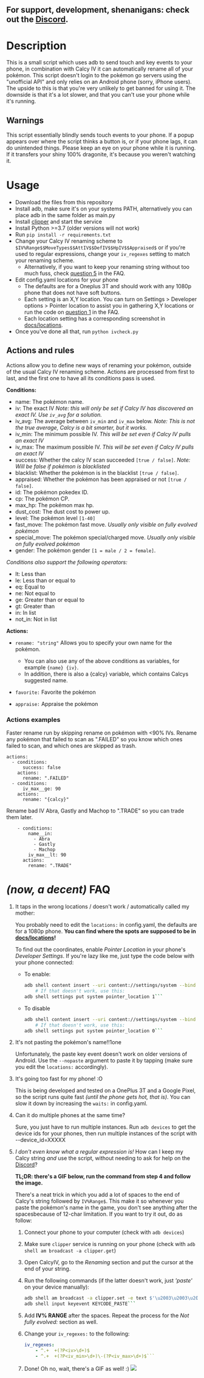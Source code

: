 ## **For support, development, shenanigans: check out the [Discord](https://discord.gg/skUAWKg).**


# Description
This is a small script which uses adb to send touch and key events to your phone, in combination with Calcy IV it can automatically rename all of your pokémon. This script doesn't login to the pokémon go servers using the "unofficial API" and only relies on an Android phone (sorry, iPhone users). The upside to this is that you're very unlikely to get banned for using it. The downside is that it's a lot slower, and that you can't use your phone while it's running.

## Warnings
This script essentially blindly sends touch events to your phone. If a popup appears over where the script thinks a button is, or if your phone lags, it can do unintended things. Please keep an eye on your phone while it is running. If it transfers your shiny 100% dragonite, it's because you weren't watching it.

# Usage
- Download the files from this repository
- Install adb, make sure it's on your systems PATH, alternatively you can place adb in the same folder as main.py
- Install [clipper](https://github.com/majido/clipper) and start the service
- Install Python >=3.7 (older versions will not work)
- Run `pip install -r requirements.txt`
- Change your Calcy IV renaming scheme to `$IV%Range$$MoveTypes$$AttIV$$DefIV$$HpIV$$Appraised$` or if you're used to regular expressions, change your `iv_regexes` setting to match your renaming scheme.
    - Alternatively, if you want to keep your renaming string without too much fuss, check [question 5](#user-content-now-a-decent-faq) in the FAQ.
- Edit config.yaml locations for your phone
    - The defaults are for a Oneplus 3T and should work with any 1080p phone that does not have soft buttons.
    - Each setting is an X,Y location. You can turn on Settings > Developer options > Pointer location to assist you in gathering X,Y locations or run the code on [question 1](#user-content-now-a-decent-faq) in the FAQ.
    - Each location setting has a corresponding screenshot in [docs/locations](docs/locations).
- Once you've done all that, run `python ivcheck.py`

## Actions and rules
Actions allow you to define new ways of renaming your pokémon, outside of the usual Calcy IV renaming scheme. Actions are processed from first to last, and the first one to have all its conditions pass is used.

**Conditions:**
- name: The pokémon name.
- iv: The exact IV
    _Note: this will only be set if Calcy IV has discovered an exact IV. Use `iv_avg` for a solution._
- iv_avg: The average between `iv_min` and `iv_max` below.
    _Note: This is not the true average, Calcy is a bit smarter, but it works._
- iv_min: The minimum possible IV.
    _This will be set even if Calcy IV pulls an exact IV_
- iv_max: The maximum possible IV.
    _This will be set even if Calcy IV pulls an exact IV_
- success: Whether the calcy IV scan succeeded `[true / false]`.
    _Note: Will be false if pokémon is blacklisted_
- blacklist: Whether the pokémon is in the blacklist `[true / false]`.
- appraised: Whether the pokémon has been appraised or not `[true / false]`.
- id: The pokémon pokedex ID.
- cp: The pokémon CP.
- max_hp: The pokémon max hp.
- dust_cost: The dust cost to power up.
- level: The pokémon level `[1-40]`
- fast_move: The pokémon fast move.
    _Usually only visible on fully evolved pokémon_
- special_move: The pokémon special/charged move.
    _Usually only visible on fully evolved pokémon_
- gender: The pokémon gender `[1 = male / 2 = female]`.

_Conditions also support the following operators:_
- lt: Less than
- le: Less than or equal to
- eq: Equal to
- ne: Not equal to
- ge: Greater than or equal to
- gt: Greater than
- in: In list
- not_in: Not in list

**Actions:**
- `rename: "string"`
    Allows you to specify your own name for the pokémon.

    - You can also use any of the above conditions as variables, for example `{name} {iv}`.
    - In addition, there is also a {calcy} variable, which contains Calcys suggested name.
- `favorite:`
    Favorite the pokémon
- `appraise:`
    Appraise the pokémon

### Actions examples
Faster rename run by skipping rename on pokémon with <90% IVs. Rename any pokémon that failed to scan as ".FAILED" so you know which ones failed to scan, and which ones are skipped as trash.

```
actions:
  - conditions:
      success: false
    actions:
      rename: ".FAILED"
  - conditions:
      iv_max__ge: 90
    actions:
      rename: "{calcy}"
```

Rename bad IV Abra, Gastly and Machop to ".TRADE" so you can trade them later.
```
    - conditions:
        name__in:
          - Abra
          - Gastly
          - Machop
        iv_max__lt: 90
      actions:
        rename: ".TRADE"
```

# _(now, a decent)_ FAQ
1. It taps in the wrong locations / doesn't work / automatically called my mother:

    You probably need to edit the `locations:` in config.yaml, the defaults are for a 1080p phone. **You can find where the spots are supposed to be in [docs/locations](docs/locations)!**

    To find out the coordinates, enable *Pointer Location* in your phone's *Developer Settings*. If you're lazy like me, just type the code below with your phone connected:

    - To enable:
        ```bash
        adb shell content insert --uri content://settings/system --bind name:s:pointer_location --bind value:i:1
            # If that doesn't work, use this:
        adb shell settings put system pointer_location 1```

    - To disable
        ```bash
        adb shell content insert --uri content://settings/system --bind name:s:pointer_location --bind value:i:0
            # If that doesn't work, use this:
        adb shell settings put system pointer_location 0```

2. It's not pasting the pokémon's name!!1one

    Unfortunately, the paste key event doesn't work on older versions of Android. Use the `--nopaste` argument to paste it by tapping (make sure you edit the `locations:` accordingly).

3. It's going too fast for my phone! :O

    This is being developed and tested on a OnePlus 3T and a Google Pixel, so the script runs quite fast _(until the phone gets hot, that is)_. You can slow it down by increasing the `waits:` in config.yaml.

4. Can it do multiple phones at the same time?

    Sure, you just have to run multiple instances. Run `adb devices` to get the device ids for your phones, then run multiple instances of the script with --device_id=XXXXX

5. _I don't even know what a regular expression is!_ How can I keep my Calcy string *and* use the script, without needing to ask for help on the [Discord](https://discord.gg/skUAWKg)?

    **TL;DR: there's a GIF below, run the command from step 4 and follow the image.**

    There's a neat trick in which you add a lot of spaces to the end of Calcy's string followed by `IV%Range$`. This make it so whenever you paste the pokémon's name in the game, you don't see anything after the spacesbecause of 12-char limitation. If you want to try it out, do as follow:

    1. Connect your phone to your computer (check with `adb devices`)

    2. Make sure `clipper` service is running on your phone (check with `adb shell am broadcast -a clipper.get`)

    3. Open CalcyIV, go to the *Renaming* section and put the cursor at the end of your string.

    4. Run the following commands (if the latter doesn't work, just _'paste'_ on your device manually):
        ```bash
        adb shell am broadcast -a clipper.set -e text $'\u2003\u2003\u2003\u2003\u2003'
        adb shell input keyevent KEYCODE_PASTE```

    6. Add **IV% RANGE** after the spaces. Repeat the process for the *Not fully evolved:* section as well.

    7. Change your `iv_regexes:` to the following:
        ```yaml
        iv_regexes:
            - ^.+  +(?P<iv>\d+)$
            - ^.+  +(?P<iv_min>\d+)\-(?P<iv_max>\d+)$```

    8. Done! Oh no, wait, there's a GIF as well! :)
    ![](docs/tutorial_spaces.gif?raw=true)